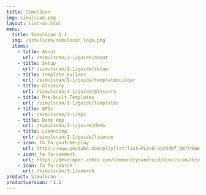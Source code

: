 ```yaml
---
title: SimulScan
img: simulscan.png
layout: list-mx.html
menu:
  title: SimulScan 1.1
  img: /simulscan/simulscan_logo.png
  items:
    - title: About
      url: /simulscan/1-1/guide/about
    - title: Setup
      url: /simulscan/1-1/guide/setup
    - title: Template Builder
      url: /simulscan/1-1/guide/templatebuilder
    - title: Glossary
      url: /simulscan/1-1/guide/glossary
    - title: Pre-built Templates
      url: /simulscan/1-1/guide/templates
    - title: APIs
      url: /simulscan/1-1/api
    - title: Demo App
      url: /simulscan/1-1/guide/demo
    - title: Licensing
      url: /simulscan/1-1/guide/license
    - icon: fa fa-youtube-play
      url: https://www.youtube.com/playlist?list=PLce6-npz5dKf_5mTtakWU1ostOIaeGXzz
    - icon: fa fa-comment
      url: https://developer.zebra.com/community/android/simulscan/discussions
    - icon: fa fa-search
      url: /simulscan/1-1/search
product: SimulScan
productversion: '1.1'
---
```


